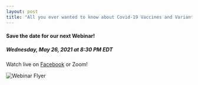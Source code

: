 ```yaml
---
layout: post
title: "All you ever wanted to know about Covid-19 Vaccines and Variants!"
---
```


#### Save the date for our next Webinar!
##### Wednesday, May 26, 2021 at 8:30 PM EDT
Watch live on [Facebook](https://www.facebook.com/events/2060694800748025/) or Zoom!

![Webinar Flyer](https://scontent.xx.fbcdn.net/v/t1.6435-9/181295829_128853645953890_5817666295063909723_n.jpg?_nc_cat=104&ccb=1-3&_nc_sid=340051&_nc_ohc=6jF8zdRmuEMAX8Effqn&_nc_ht=scontent.xx&oh=f9e2aa056971c1e28dd885ba3c3a6cfa&oe=60D13040)
